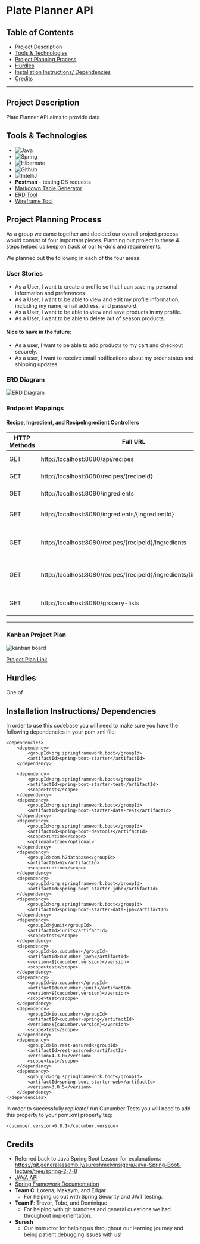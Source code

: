 # Plate Planner API

## Table of Contents
* <a href="README.md#project-description"> Project Description</a>
* <a href="README.md#tools--technologies"> Tools & Technologies</a>
* <a href="README.md#project-planning-process"> Project Planning Process</a>
* <a href="README.md#hurdles"> Hurdles</a>
* <a href="README.md#installation-instructions-dependencies"> Installation Instructions/ Dependencies</a>
* <a href="README.md#credits"> Credits</a>

---
## Project Description
Plate Planner API aims to provide data 

## Tools & Technologies
- ![Java](https://img.shields.io/badge/Java-ED8B00?style=for-the-badge&logo=openjdk&logoColor=white)
- ![Spring](https://img.shields.io/badge/Spring-6DB33F?style=for-the-badge&logo=spring&logoColor=white)
- ![Hibernate](https://img.shields.io/badge/Hibernate-59666C?style=for-the-badge&logo=Hibernate&logoColor=white)
- ![Github](https://img.shields.io/badge/GitHub-100000?style=for-the-badge&logo=github&logoColor=white)
- ![IntelliJ](https://img.shields.io/badge/IntelliJ_IDEA-000000.svg?style=for-the-badge&logo=intellij-idea&logoColor=white)
- **Postman** - testing DB requests
- [Markdown Table Generator](https://www.tablesgenerator.com/markdown_tables)
- [ERD Tool](https://www.lucidchart.com/)
- [Wireframe Tool](https://www.figma.com/)

## Project Planning Process
As a group we came together and decided our overall project process would consist of four important pieces. Planning our project in these 4 steps helped us keep on track of our to-do's and requirements.

We planned out the following in each of the four areas:

### User Stories
* As a User, I want to create a profile so that I can save my personal information and preferences
* As a User, I want to be able to view and edit my profile information, including my name, email address, and password.
* As a User, I want to be able to view and save products in my profile.
* As a User, I want to be able to delete out of season products.
#### Nice to have in the future:
* As a user, I want to be able to add products to my cart and checkout securely.
* As a user, I want to receive email notifications about my order status and shipping updates.

### ERD Diagram
![ERD Diagram](images/plannerERD.png)

### Endpoint Mappings

#### Recipe, Ingredient, and RecipeIngredient Controllers
| HTTP Methods 	| Full URL                                                            	|                       URL                      	|                Functionally                	|   	|   	|   	|   	|   	|   	|   	|   	|   	|   	|   	|   	|   	|   	|   	|   	|   	|   	|   	|   	|   	|   	|
|--------------	|---------------------------------------------------------------------	|:----------------------------------------------:	|:------------------------------------------:	|---	|---	|---	|---	|---	|---	|---	|---	|---	|---	|---	|---	|---	|---	|---	|---	|---	|---	|---	|---	|---	|---	|
| GET          	| http://localhost:8080/api/recipes                                   	| /recipes                                       	| Get all recipes                            	|   	|   	|   	|   	|   	|   	|   	|   	|   	|   	|   	|   	|   	|   	|   	|   	|   	|   	|   	|   	|   	|   	|
| GET          	| http://localhost:8080/recipes/{recipeId}                            	| /recipes/{recipeId}                            	| Get a recipe by id                         	|   	|   	|   	|   	|   	|   	|   	|   	|   	|   	|   	|   	|   	|   	|   	|   	|   	|   	|   	|   	|   	|   	|
| GET          	| http://localhost:8080/ingredients                                   	| /ingredients                                   	| Get all ingredients                        	|   	|   	|   	|   	|   	|   	|   	|   	|   	|   	|   	|   	|   	|   	|   	|   	|   	|   	|   	|   	|   	|   	|
| GET          	| http://localhost:8080/ingredients/{ingredientId}                    	| /ingredients/{ingredientId}                    	| Get an ingredient by id                    	|   	|   	|   	|   	|   	|   	|   	|   	|   	|   	|   	|   	|   	|   	|   	|   	|   	|   	|   	|   	|   	|   	|
| GET          	| http://localhost:8080/recipes/{recipeId}/ingredients                	| /recipes/{recipeId}/ingredients                	| Get all ingredients for a recipe by id     	|   	|   	|   	|   	|   	|   	|   	|   	|   	|   	|   	|   	|   	|   	|   	|   	|   	|   	|   	|   	|   	|   	|
| GET          	| http://localhost:8080/recipes/{recipeId}/ingredients/{ingredientId} 	| /recipes/{recipeId}/ingredients/{ingredientId} 	| Get an ingredient by id for a recipe by id 	|   	|   	|   	|   	|   	|   	|   	|   	|   	|   	|   	|   	|   	|   	|   	|   	|   	|   	|   	|   	|   	|   	|
| GET          	| http://localhost:8080/grocery-lists                                 	| /grocery-lists                                 	| Get grocerylist from recipes               	|   	|   	|   	|   	|   	|   	|   	|   	|   	|   	|   	|   	|   	|   	|   	|   	|   	|   	|   	|   	|   	|   	|

--------
### Kanban Project Plan
![kanban board](/images/projectplan.png)

[Project Plan Link](https://github.com/users/rjehrlich/projects/5)

## Hurdles
One of 

## Installation Instructions/ Dependencies

In order to use this codebase you will need to make sure you have the following dependencies in your pom.xml file:

```
<dependencies>
    <dependency>
        <groupId>org.springframework.boot</groupId>
        <artifactId>spring-boot-starter</artifactId>
    </dependency>

    <dependency>
        <groupId>org.springframework.boot</groupId>
        <artifactId>spring-boot-starter-test</artifactId>
        <scope>test</scope>
    </dependency>
    <dependency>
        <groupId>org.springframework.boot</groupId>
        <artifactId>spring-boot-starter-data-rest</artifactId>
    </dependency>
    <dependency>
        <groupId>org.springframework.boot</groupId>
        <artifactId>spring-boot-devtools</artifactId>
        <scope>runtime</scope>
        <optional>true</optional>
    </dependency>
    <dependency>
        <groupId>com.h2database</groupId>
        <artifactId>h2</artifactId>
        <scope>runtime</scope>
    </dependency>
    <dependency>
        <groupId>org.springframework.boot</groupId>
        <artifactId>spring-boot-starter-jdbc</artifactId>
    </dependency>
    <dependency>
        <groupId>org.springframework.boot</groupId>
        <artifactId>spring-boot-starter-data-jpa</artifactId>
    </dependency>
    <dependency>
        <groupId>junit</groupId>
        <artifactId>junit</artifactId>
        <scope>test</scope>
    </dependency>
    <dependency>
        <groupId>io.cucumber</groupId>
        <artifactId>cucumber-java</artifactId>
        <version>${cucumber.version}</version>
        <scope>test</scope>
    </dependency>
    <dependency>
        <groupId>io.cucumber</groupId>
        <artifactId>cucumber-junit</artifactId>
        <version>${cucumber.version}</version>
        <scope>test</scope>
    </dependency>
    <dependency>
        <groupId>io.cucumber</groupId>
        <artifactId>cucumber-spring</artifactId>
        <version>${cucumber.version}</version>
        <scope>test</scope>
    </dependency>
    <dependency>
        <groupId>io.rest-assured</groupId>
        <artifactId>rest-assured</artifactId>
        <version>4.3.0</version>
        <scope>test</scope>
    </dependency>
    <dependency>
        <groupId>org.springframework.boot</groupId>
        <artifactId>spring-boot-starter-web</artifactId>
        <version>3.0.5</version>
    </dependency>
</dependencies>
```
In order to successfully replicate/ run Cucumber Tests you will need to add this property to your pom.xml property tag:

``<cucumber.version>6.8.1</cucumber.version>``

## Credits
* Referred back to Java Spring Boot Lesson for explanations: https://git.generalassemb.ly/sureshmelvinsigera/Java-Spring-Boot-lecture/tree/spring-2-7-8
* [JAVA API](https://docs.oracle.com/en/java/javase/17/docs/api/index.html)
* [Spring Framework Documentation](https://docs.spring.io/spring-framework/docs/current/reference/html/)
* **Team C**: Lorena, Maksym, and Edgar
    * For helping us out with Spring Security and JWT testing.
* **Team F**: Trevor, Tobe, and Dominique
    * For helping with git branches and general questions we had throughout implementation.
* **Suresh**
    * Our instructor for helping us throughout our learning journey and being patient debugging issues with us!